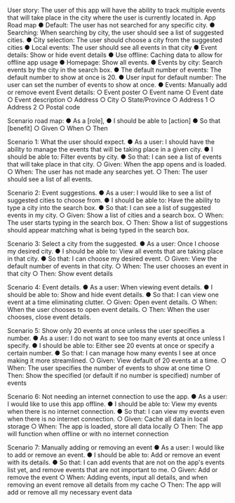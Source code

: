 User story:
The user of this app will have the ability to track multiple events that will take place in the city
where the user is currently located in.
App Road map
● Default: The user has not searched for any specific city.
● Searching: When searching by city, the user should see a list of suggested cities.
● City selection: The user should choose a city from the suggested cities
● Local events: The user should see all events in that city
● Event details: Show or hide event details
● Use offline: Caching data to allow for offline app usage
● Homepage: Show all events.
● Events by city: Search events by the city in the search box.
● The default number of events: The default number to show at once is 20.
● User input for default number: The user can set the number of events to show at once.
● Events: Manually add or remove event
    Event details:
        ○ Event poster
        ○ Event name
        ○ Event date
        ○ Event description
        ○ Address
        ○ City
        ○ State/Province
        ○ Address 1
        ○ Address 2
        ○ Postal code

Scenario road map:
    ● As a [role],
    ● I should be able to [action]
    ● So that [benefit]
        ○ Given
        ○ When
        ○ Then

Scenario 1: What the user should expect.
    ● As a user: I should have the ability to manage the events that will be taking place in a given city.
    ● I should be able to: Filter events by city.
    ● So that: I can see a list of events that will take place in that city.
        ○ Given: When the app opens and is loaded.
        ○ When: The user has not made any searches yet.
        ○ Then: The user should see a list of all events.

Scenario 2: Event suggestions.
    ● As a user: I would like to see a list of suggested cities to choose from.
    ● I should be able to: Have the ability to type a city into the search box.
    ● So that: I can see a list of suggested events in my city.
        ○ Given: Show a list of cities and a search box.
        ○ When: The user starts typing in the search box.
        ○ Then: Show a list of suggestions should appear matching what is being typed in the search box.

Scenario 3: Select a city from the suggested.
    ● As a user: Once I choose my desired city.
    ● I should be able to: View all events that are taking place in that city.
    ● So that: I can choose my desired event.
        ○ Given: View the default number of events in that city.
        ○ When: The user chooses an event in that city
        ○ Then: Show event details

Scenario 4: Event details.
    ● As a user: When viewing event details.
    ● I should be able to: Show and hide event details.
    ● So that: I can view one event at a time eliminating clutter.
        ○ Given: Open event details.
        ○ When: When the user chooses to open event details.
        ○ Then: When the user chooses, close event details.

Scenario 5: Show only 20 events at once unless the user specifies a number.
    ● As a user: I do not want to see too many events at once unless I specify.
    ● I should be able to: Either see 20 events at once or specify a certain number.
    ● So that: I can manage how many events I see at once making it more streamlined.
        ○ Given: View default of 20 events at a time.
        ○ When: The user specifies the number of events to show at one time
        ○ Then: Show the specified (or default if no number is specified) number of events

Scenario 6: Not needing an internet connection to use the app.
    ● As a user: I would like to use this app offline.
    ● I should be able to: View my events when there is no internet connection.
    ● So that: I can view my events even when there is no internet connection.
        ○ Given: Cache all data in local storage
        ○ When: The app is loaded, store all data locally
        ○ Then: The app will function when offline or with no internet connection

Scenario 7: Manually adding or removing an event
    ● As a user: I would like to add or remove an event.
    ● I should be able to: Add or remove an event with its details.
    ● So that: I can add events that are not on the app's events list yet, and remove events that are not important to me.
        ○ Given: Add or remove the event
        ○ When: Adding events, input all details, and when removing an event remove all details from my cache
        ○ Then: The app will add or remove all my necessary event data